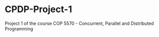 # CPDP-Project-1
Project 1 of the course COP 5570 - Concurrent, Parallel and Distributed Programming
